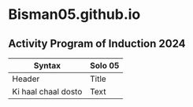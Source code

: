 # Bisman05.github.io
## Activity Program of Induction 2024
| Syntax | Solo 05 |
| ----------- | ----------- |
| Header | Title |
| Ki haal chaal dosto | Text |



